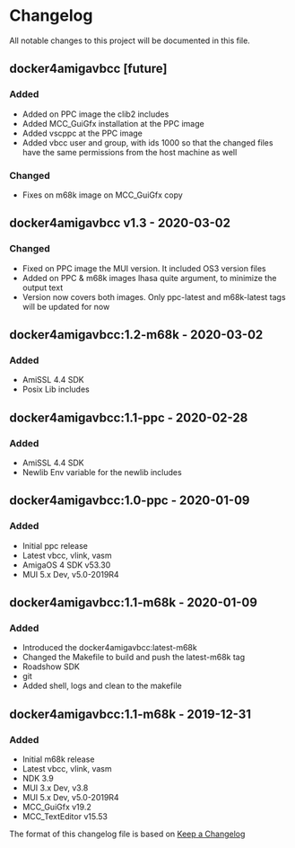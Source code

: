 # Changelog
All notable changes to this project will be documented in this file.

## docker4amigavbcc [future]
### Added
- Added on PPC image the clib2 includes
- Added MCC_GuiGfx installation at the PPC image
- Added vscppc at the PPC image
- Added vbcc user and group, with ids 1000 so that the changed files have the same permissions from the host machine as well

### Changed
- Fixes on m68k image on MCC_GuiGfx copy

## docker4amigavbcc v1.3 - 2020-03-02
### Changed
- Fixed on PPC image the MUI version. It included OS3 version files
- Added on PPC & m68k images lhasa quite argument, to minimize the output text
- Version now covers both images. Only ppc-latest and m68k-latest tags will be updated for now

## docker4amigavbcc:1.2-m68k - 2020-03-02
### Added
- AmiSSL 4.4 SDK
- Posix Lib includes

## docker4amigavbcc:1.1-ppc - 2020-02-28
### Added
- AmiSSL 4.4 SDK
- Newlib Env variable for the newlib includes

## docker4amigavbcc:1.0-ppc - 2020-01-09
### Added
- Initial ppc release
- Latest vbcc, vlink, vasm
- AmigaOS 4 SDK v53.30
- MUI 5.x Dev, v5.0-2019R4

## docker4amigavbcc:1.1-m68k - 2020-01-09
### Added
- Introduced the docker4amigavbcc:latest-m68k
- Changed the Makefile to build and push the latest-m68k tag
- Roadshow SDK
- git
- Added shell, logs and clean to the makefile

## docker4amigavbcc:1.1-m68k - 2019-12-31
### Added
- Initial m68k release
- Latest vbcc, vlink, vasm
- NDK 3.9
- MUI 3.x Dev, v3.8
- MUI 5.x Dev, v5.0-2019R4
- MCC_GuiGfx v19.2
- MCC_TextEditor v15.53






The format of this changelog file is based on [Keep a Changelog](https://keepachangelog.com/en/1.0.0/)